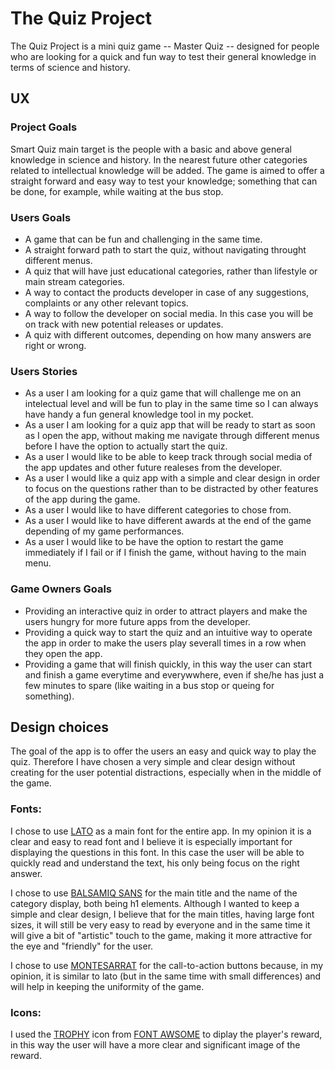 # The Quiz Project 

The Quiz Project is a mini quiz game -- Master Quiz -- designed for people who are looking for a quick and fun way to test their general knowledge in terms of science and history.

## UX

### Project Goals
 
Smart Quiz main target is the people with a basic and above general knowledge in science and history. In the nearest future other categories related to intellectual knowledge will be added. The game is aimed to offer a straight forward and easy way to test your knowledge; something that can be done, for example, while waiting at the bus stop.

### Users Goals

* A game that can be fun and challenging in the same time.
* A straight forward path to start the quiz, without navigating throught different menus.
* A quiz that will have just educational categories, rather than lifestyle or main stream categories.
* A way to contact the products developer in case of any suggestions, complaints or any other relevant topics. 
* A way to follow the developer on social media. In this case you will be on track with new potential releases or updates.
* A quiz with different outcomes, depending on how many answers are right or wrong.

### Users Stories  

* As a user I am looking for a quiz game that will challenge me on an intelectual level and will be fun to play in the same time so I can always have handy a fun general knowledge tool in my pocket.
* As a user I am looking for a quiz app that will be ready to start as soon as I open the app, without making me navigate through different menus before I have the option to actually start the quiz.
* As a user I would like to be able to keep track through social media of the app updates and other future realeses from the developer.
* As a user I would like a quiz app with a simple and clear design in order to focus on the questions rather than to be distracted by other features of the app during the game.
* As a user I would like to have different categories to chose from.
* As a user I would like to have different awards at the end of the game depending of my game performances.
* As a user I would like to be have the option to restart the game immediately if I fail or if I finish the game, without having to the main menu.

### Game Owners Goals

* Providing an interactive quiz in order to attract players and make the users hungry for more future apps from the developer.
* Providing a quick way to start the quiz and an intuitive way to operate the app in order to make the users play severall times in a row when they open the app.
* Providing a game that will finish quickly, in this way the user can start and finish a game everytime and everywwhere, even if she/he has just a few minutes to spare (like waiting in a bus stop or queing for something).

## Design choices 

The goal of the app is to offer the users an easy and quick way to play the quiz. Therefore I have chosen a very simple and clear design without creating for the user potential distractions, especially when in the middle of the game.

### Fonts:
I chose to use [LATO](https://fonts.google.com/specimen/Lato?query=lato) as a main font for the entire app. In my opinion it is a clear and easy to read font and I believe it is especially important for displaying the questions in this font. In this case the user will be able to quickly read and understand the text, his only being focus on the right answer.

I chose to use [BALSAMIQ SANS](https://fonts.google.com/specimen/Balsamiq+Sans?query=balsamiq) for the main title and the name of the category display, both being h1 elements. Although I wanted to keep a simple and clear design, I believe that for the main titles, having large font sizes, it will still be very easy to read by everyone and in the same time it will give a bit of "artistic" touch  to the game, making it more attractive for the eye and "friendly" for the user.

I chose to use [MONTESARRAT](https://fonts.google.com/specimen/Montserrat?query=montserrat) for the call-to-action buttons because, in my opinion, it is similar to lato (but in the same time with small differences) and will help in keeping the uniformity of the game.

### Icons: 

I used the [TROPHY](https://fontawesome.com/icons/trophy?style=solid) icon from [FONT AWSOME](https://fontawesome.com/) to diplay the player's reward, in this way the user will have a more clear and significant image of the reward.

